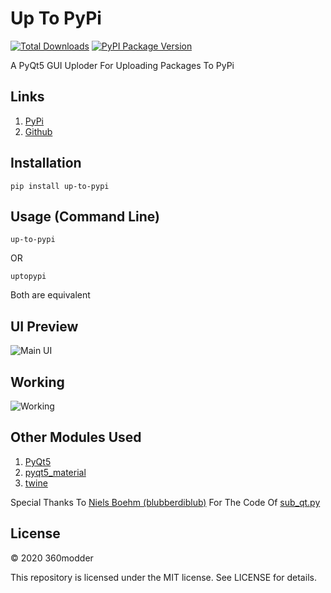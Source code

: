 # Up To PyPi
[![Total Downloads](https://pepy.tech/badge/up-to-pypi)](https://pypi.org/project/up-to-pypi/)
[![PyPI Package Version](https://badge.fury.io/py/up-to-pypi.svg)](https://pypi.org/project/up-to-pypi/)

A PyQt5 GUI Uploder For Uploading Packages To PyPi

## Links
1. [PyPi](https://pypi.org/project/up-to-pypi/ "up-to-pypi PyPi Homepage")
2. [Github](https://github.com/360modder/up-to-pypi "up-to-pypi Github Homepage")

## Installation

```pip install up-to-pypi```

## Usage (Command Line)

```up-to-pypi```

OR

```uptopypi```

Both are equivalent

## UI Preview

![Main UI](https://raw.githubusercontent.com/360modder/up-to-pypi/main/preview/preview_image1.jpg)

## Working

![Working](https://raw.githubusercontent.com/360modder/up-to-pypi/main/preview/preview_image2.gif)

## Other Modules Used
1. [PyQt5](https://pypi.org/project/PyQt5/ "PyQt5 PyPi Homepage")
2. [pyqt5_material](https://pypi.org/project/pyqt5-material/ "pyqt5_material PyPi Homepage")
3. [twine](https://pypi.org/project/twine/ "twine PyPi Homepage")

Special Thanks To [Niels Boehm (blubberdiblub)](https://gist.github.com/blubberdiblub) For The Code Of [sub_qt.py](https://gist.github.com/blubberdiblub/007bb92991d01ad29877931f75260b39)

## License

© 2020 360modder

This repository is licensed under the MIT license. See LICENSE for details.
